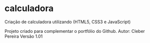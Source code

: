 # calculadora
Criação de calculadora utilizando (HTML5, CSS3 e JavaScript)

Projeto criado para complementar o portfólio do Github.
Autor: Cleber Pereira
Versão 1.01
